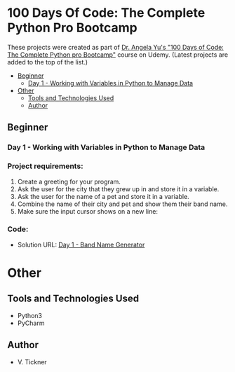 # 100 Days Of Code: The Complete Python Pro Bootcamp

These projects were created as part of [Dr. Angela Yu's "100 Days of Code: The Complete Python pro Bootcamp"](https://www.udemy.com/course/100-days-of-code) course on Udemy. (Latest projects are added to the top of the list.)

- [Beginner](#beginner)
  - [Day 1 - Working with Variables in Python to Manage Data](#day-1---working-with-variables-in-python-to-manage-data)
- [Other](#other)
  - [Tools and Technologies Used](#tools-and-technologies-used)
  - [Author](#author)

## Beginner

### Day 1 - Working with Variables in Python to Manage Data

### Project requirements:

1. Create a greeting for your program.
2. Ask the user for the city that they grew up in and store it in a variable.
3. Ask the user for the name of a pet and store it in a variable.
4. Combine the name of their city and pet and show them their band name.
5. Make sure the input cursor shows on a new line:

### Code:

- Solution URL: [Day 1 - Band Name Generator](./beginner/day1_band_name_generator.py)

# Other

## Tools and Technologies Used

- Python3
- PyCharm

## Author

- V. Tickner
